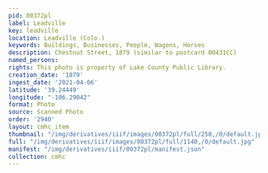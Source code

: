 ```yaml
---
pid: 00372pl
label: Leadville
key: leadville
location: Leadville (Colo.)
keywords: Buildings, Businesses, People, Wagons, Horses
description: Chestnut Street, 1879 (similar to postcard 00431CC)
named_persons: 
rights: This photo is property of Lake County Public Library.
creation_date: '1879'
ingest_date: '2021-04-06'
latitude: '39.24449'
longitude: "-106.29042"
format: Photo
source: Scanned Photo
order: '2940'
layout: cmhc_item
thumbnail: "/img/derivatives/iiif/images/00372pl/full/250,/0/default.jpg"
full: "/img/derivatives/iiif/images/00372pl/full/1140,/0/default.jpg"
manifest: "/img/derivatives/iiif/00372pl/manifest.json"
collection: cmhc
---
```

